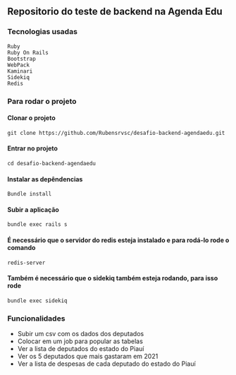 ## Repositorio do teste de backend na Agenda Edu

### Tecnologias usadas

```
Ruby
Ruby On Rails
Bootstrap
WebPack
Kaminari
Sidekiq
Redis
```

### Para rodar o projeto

#### Clonar o projeto

```
git clone https://github.com/Rubensrvsc/desafio-backend-agendaedu.git
```

#### Entrar no projeto

```
cd desafio-backend-agendaedu
```

#### Instalar as depêndencias

```
Bundle install
```

#### Subir a aplicação

```
bundle exec rails s
```

#### É necessário que o servidor do redis esteja instalado e para rodá-lo rode o comando

```
redis-server
```

#### Também é necessário que o sidekiq também esteja rodando, para isso rode

```
bundle exec sidekiq
```

### Funcionalidades

- Subir um csv com os dados dos deputados
- Colocar em um job para popular as tabelas
- Ver a lista de deputados do estado do Piauí
- Ver os 5 deputados que mais gastaram em 2021
- Ver a lista de despesas de cada deputado do estado do Piauí

